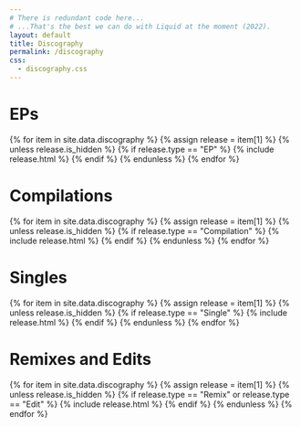 ```yaml
---
# There is redundant code here...
# ...That's the best we can do with Liquid at the moment (2022).
layout: default
title: Discography
permalink: /discography
css:
  - discography.css
---
```


<!-- 
# Albums

{% for item in site.data.discography %}
{% assign release = item[1] %}
{% unless release.is_hidden %}
{% if release.type == "Album" %}
{% include release.html %}
{% endif %}
{% endunless %}
{% endfor %}
-->

# EPs

{% for item in site.data.discography %}
{% assign release = item[1] %}
{% unless release.is_hidden %}
{% if release.type == "EP" %}
{% include release.html %}
{% endif %}
{% endunless %}
{% endfor %}

# Compilations

{% for item in site.data.discography %}
{% assign release = item[1] %}
{% unless release.is_hidden %}
{% if release.type == "Compilation" %}
{% include release.html %}
{% endif %}
{% endunless %}
{% endfor %}

# Singles

{% for item in site.data.discography %}
{% assign release = item[1] %}
{% unless release.is_hidden %}
{% if release.type == "Single" %}
{% include release.html %}
{% endif %}
{% endunless %}
{% endfor %}

# Remixes and Edits

{% for item in site.data.discography %}
{% assign release = item[1] %}
{% unless release.is_hidden %}
{% if release.type == "Remix" or release.type == "Edit" %}
{% include release.html %}
{% endif %}
{% endunless %}
{% endfor %}